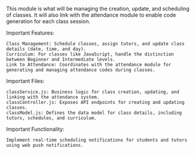 This module is what will be managing the creation, update, and scheduling of classes. It will also link with the attendance module to enable code generation for each class session.

Important Features:

    Class Management: Schedule classes, assign tutors, and update class details (date, time, and day).
    Curriculum: For classes like JavaScript, handle the distinction between Beginner and Intermediate levels.
    Link to Attendance: Coordinates with the attendance module for generating and managing attendance codes during classes.

Important Files:

    classService.js: Business logic for class creation, updating, and linking with the attendance system.
    classController.js: Exposes API endpoints for creating and updating classes.
    classModel.js: Defines the data model for class details, including tutors, schedules, and curriculum.

Important Functionality:

    Implement real-time scheduling notifications for students and tutors using web push notifications.